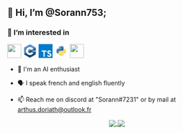 ## 👋 Hi, I’m @Sorann753;
### 👀 I’m interested in
<section justify="center">
  <img height="32" width="32" src="https://www.rust-lang.org/logos/rust-logo-32x32.png" />
  <img height="32" width="32" src="https://raw.githubusercontent.com/github/explore/180320cffc25f4ed1bbdfd33d4db3a66eeeeb358/topics/cpp/cpp.png" />
  <img height="32" width="32" src="https://raw.githubusercontent.com/github/explore/180320cffc25f4ed1bbdfd33d4db3a66eeeeb358/topics/typescript/typescript.png" />
  <img height="32" width="32" src="https://raw.githubusercontent.com/github/explore/180320cffc25f4ed1bbdfd33d4db3a66eeeeb358/topics/python/python.png" />
  <img height="32" width="32" src="https://go.dev/blog/go-brand/Go-Logo/PNG/Go-Logo_Blue.png" />
  
</section>

- 🤖 I'm an AI enthusiast
- 🗣️ I speak french and english fluently

- 📫 Reach me on discord at "Sorann#7231" or by mail at arthus.doriath@outlook.fr

<section align="center">
  <a href="https://github.com/anuraghazra/github-readme-stats">
    <img align="center" src="https://github-readme-stats.vercel.app/api?username=Sorann753&count_private=true&show_icons=true&theme=blue-green&border_radius=50" />
  </a>
  <a href="https://github.com/anuraghazra/github-readme-stats">
    <img align="center" src="https://github-readme-stats.vercel.app/api/top-langs/?username=Sorann753&hide=html&langs_count=10&theme=blue-green&border_radius=50&layout=compact" />
  </a>
</section>
